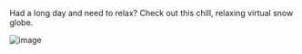 Had a long day and need to relax? Check out this chill, relaxing virtual snow globe.

![image](https://github.com/user-attachments/assets/acc6daea-4c5f-4790-847d-86ea1607d438)
